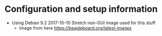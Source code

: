 # Configuration and setup information
* Using Debian 9.2 2017-10-10 Stretch non-GUI image used for this stuff
  * Image from here https://beagleboard.org/latest-images
